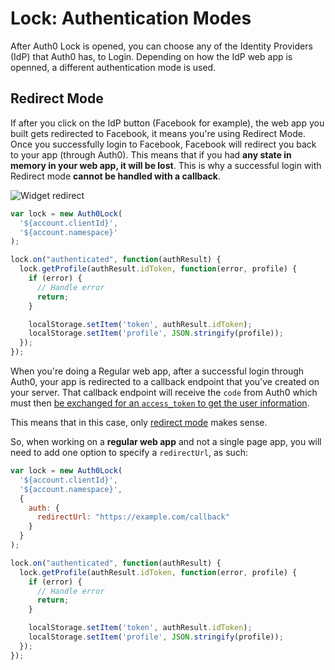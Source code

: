 # Lock: Authentication Modes

After Auth0 Lock is opened, you can choose any of the Identity Providers (IdP) that Auth0 has, to Login. Depending on how the IdP web app is openned, a different authentication mode is used.

## Redirect Mode

If after you click on the IdP button (Facebook for example), the web app you built gets redirected to Facebook, it means you're using Redirect Mode. Once you successfully login to Facebook, Facebook will redirect you back to your app (through Auth0). This means that if you had **any state in memory in your web app, it will be lost**. This is why a successful login with Redirect mode **cannot be handled with a callback**.

![Widget redirect](http://cl.ly/image/2o423i362s2P/WidgetRedirect.gif)

```js
var lock = new Auth0Lock(
  '${account.clientId}',
  '${account.namespace}'
);

lock.on("authenticated", function(authResult) {
  lock.getProfile(authResult.idToken, function(error, profile) {
    if (error) {
      // Handle error
      return;
    }

    localStorage.setItem('token', authResult.idToken);
    localStorage.setItem('profile', JSON.stringify(profile));
  });
});
```

When you're doing a Regular web app, after a successful login through Auth0, your app is redirected to a callback endpoint that you've created on your server. That callback endpoint will receive the `code` from Auth0 which must then [be exchanged for an `access_token` to get the user information](/protocols#3-getting-the-access-token).

This means that in this case, only [redirect mode](/libraries/lock/v10/authentication-modes#redirect-mode) makes sense.

So, when working on a **regular web app** and not a single page app, you will need to add one option to specify a `redirectUrl`, as such:

```js
var lock = new Auth0Lock(
  '${account.clientId}',
  '${account.namespace}',
  {
  	auth: {
  	  redirectUrl: "https://example.com/callback"
  	}
  }
);

lock.on("authenticated", function(authResult) {
  lock.getProfile(authResult.idToken, function(error, profile) {
    if (error) {
      // Handle error
      return;
    }

    localStorage.setItem('token', authResult.idToken);
    localStorage.setItem('profile', JSON.stringify(profile));
  });
});
```


